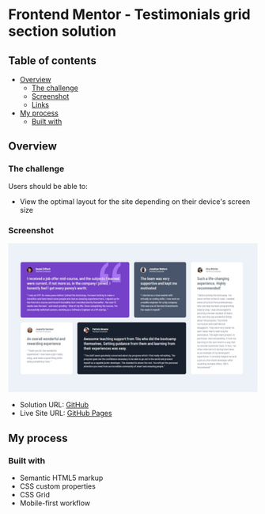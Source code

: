 # Frontend Mentor - Testimonials grid section solution

## Table of contents

- [Overview](#overview)
  - [The challenge](#the-challenge)
  - [Screenshot](#screenshot)
  - [Links](#links)
- [My process](#my-process)
  - [Built with](#built-with)

## Overview

### The challenge

Users should be able to:

- View the optimal layout for the site depending on their device's screen size

### Screenshot

![Screenshot](./screenshot.jpg)

- Solution URL: [GitHub](https://github.com/wecax/frontendmentor-solutions/tree/main/testimonials-grid-section)
- Live Site URL: [GitHub Pages](https://wecax.github.io/testimonials-grid-section)

## My process

### Built with

- Semantic HTML5 markup
- CSS custom properties
- CSS Grid
- Mobile-first workflow